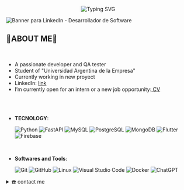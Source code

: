 <div align="center">
  
![Typing SVG](https://readme-typing-svg.herokuapp.com?font=ROBOT&size=25&color=39FF14&background=000000&center=true&vCenter=true&width=490&lines=%3E+Welcome+to+my+GitHub+profile...!)

</div>
<img src="https://github.com/user-attachments/assets/3f3a9ac6-4847-41d0-8db3-538cc7f4e02c" alt="Banner para LinkedIn - Desarrollador de Software" style="max-width: 100%; height: auto;">

 <h2></>🦁ABOUT ME🦁</></h2>


<br>
<ul>
    <li>A passionate developer and QA tester</li>
    <li>Student of "Universidad Argentina de la Empresa"</li>
    <li>Currently working in new proyect</li>
    <li>
        LinkedIn: 
        <a href="https://www.linkedin.com/in/mateo-tomas-marta-32b293329/" target="_blank">link</a>
    </li>
    <li>
        I’m currently open for an intern or a new job opportunity:<a href="CV.pdf" target="_blank"> CV</a>
    </li>
</ul>


<br><br>

<p align="center">

- **TECNOLOGY**:
  
  ![Python](https://img.shields.io/badge/Python%20-%2314354C.svg?style=for-the-badge&logo=python&logoColor=white)
  ![FastAPI](https://img.shields.io/badge/fastapi-%23009688.svg?style=for-the-badge&logo=fastapi&logoColor=white)
  ![MySQL](https://img.shields.io/badge/mysql-%2300f.svg?style=for-the-badge&logo=mysql&logoColor=white)
  ![PostgreSQL](https://img.shields.io/badge/postgresql-%23316192.svg?style=for-the-badge&logo=postgresql&logoColor=white)
  ![MongoDB](https://img.shields.io/badge/mongodb-%2347A248.svg?style=for-the-badge&logo=mongodb&logoColor=white)
  ![Flutter](https://img.shields.io/badge/flutter-%2302569B.svg?style=for-the-badge&logo=flutter&logoColor=white)
  ![Firebase](https://img.shields.io/badge/firebase-%23FFCA28.svg?style=for-the-badge&logo=firebase&logoColor=black)

<br>   

- **Softwares and Tools**:

    ![Git](https://img.shields.io/badge/git-%23F05033.svg?style=for-the-badge&logo=git&logoColor=white)
    ![GitHub](https://img.shields.io/badge/github-%23121011.svg?style=for-the-badge&logo=github&logoColor=white)
    ![Linux](https://img.shields.io/badge/Linux-FCC624?style=for-the-badge&logo=linux&logoColor=black)
    ![Visual Studio Code](https://img.shields.io/badge/Visual%20Studio%20Code-0078d7.svg?style=for-the-badge&logo=visual-studio-code&logoColor=white)
    ![Docker](https://img.shields.io/badge/docker-%230db7ed.svg?style=for-the-badge&logo=docker&logoColor=white)
    ![ChatGPT](https://img.shields.io/badge/ChatGPT-%23000000?style=for-the-badge&logo=openai&logoColor=white)


  









<details>
  <summary>☎️ contact me</summary>
<div>
  <samp>
    <h2 align="center">you can reach me by:</h2>
    <p align="center">
      <br/>
      <a href="https://www.linkedin.com/in/mateo-tomas-marta-32b293329/" target="blank"><img align="center"
         src="https://img.shields.io/badge/linkedin-%231DA1F2.svg?style=for-the-badge&logo=linkedin&logoColor=white"
         alt="azzar" height="30"/></a>
      <a href="martamateotomas@gmail.com" target="blank"><img align="center"
         src="https://img.shields.io/badge/gmail-EA4335.svg?style=for-the-badge&logo=gmail&logoColor=white"
         alt="azzar" height="30"/></a>
    </p>
  <p align="center">
      <a href="https://wa.me/+541165233622" target="blank"><img align="center"
         src="https://img.shields.io/badge/whatsapp-4B7F1.svg?style=for-the-badge&logo=whatsapp&logoColor=white"
         alt="azzar" height="30"/></a>
      <br>









